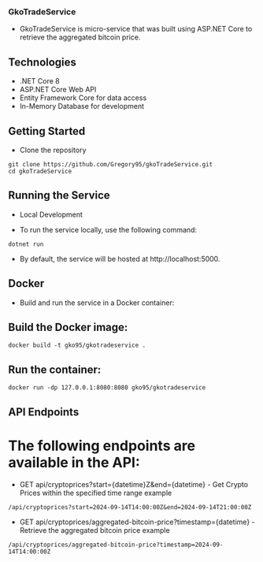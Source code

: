 ### GkoTradeService

* GkoTradeService is micro-service that was built using ASP.NET Core to retrieve the aggregated bitcoin price.

## Technologies
<ul>
  <li>.NET Core 8</li>
  <li>ASP.NET Core Web API</li>
  <li>Entity Framework Core for data access</li>
  <li>In-Memory Database for development</li>
</ul>

## Getting Started
* Clone the repository
```
git clone https://github.com/Gregory95/gkoTradeService.git
cd gkoTradeService
```

## Running the Service
* Local Development

* To run the service locally, use the following command:
```
dotnet run
```
* By default, the service will be hosted at http://localhost:5000.


## Docker
* Build and run the service in a Docker container:

## Build the Docker image:
```
docker build -t gko95/gkotradeservice .
```

## Run the container:
```
docker run -dp 127.0.0.1:8080:8080 gko95/gkotradeservice
```

## API Endpoints
# The following endpoints are available in the API:

* GET api/cryptoprices?start={datetime}Z&end={datetime} - Get Crypto Prices within the specified time range
example
```
/api/cryptoprices?start=2024-09-14T14:00:00Z&end=2024-09-14T21:00:00Z
```

* GET api/cryptoprices/aggregated-bitcoin-price?timestamp={datetime} - Retrieve the aggregated bitcoin price
example
```
/api/cryptoprices/aggregated-bitcoin-price?timestamp=2024-09-14T14:00:00Z
```

